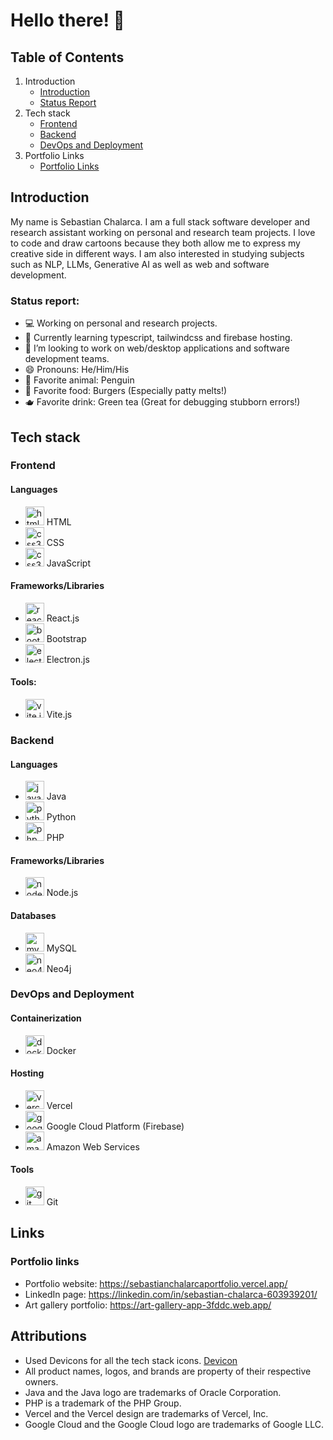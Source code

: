 # Hello there! 👋

## Table of Contents
1. Introduction
   - [Introduction](#introduction)
   - [Status Report](#status-report)
2. Tech stack
   - [Frontend](#frontend)
   - [Backend](#backend)
   - [DevOps and Deployment](#devops-and-deployment)
3. Portfolio Links
   - [Portfolio Links](#portfolio-links)
   

## Introduction
My name is Sebastian Chalarca. I am a full stack software developer and research assistant working on personal and research team projects. I love to code and draw cartoons because they both allow me to express my creative side in different ways. I am also interested in studying subjects such as NLP, LLMs, Generative AI as well as web and software development.

### Status report: 

- 💻 Working on personal and research projects.
- 📖 Currently learning typescript, tailwindcss and firebase hosting.
- 👯 I’m looking to work on web/desktop applications and software development teams.
- 😄 Pronouns: He/Him/His
- 🐧 Favorite animal: Penguin
- 🍔 Favorite food: Burgers (Especially patty melts!)
- 🫖 Favorite drink: Green tea (Great for debugging stubborn errors!)

## Tech stack

### Frontend
#### Languages
- <img src="https://cdn.jsdelivr.net/gh/devicons/devicon/icons/html5/html5-original.svg" alt="html logo" width="30" height="30"/> HTML
- <img src="https://cdn.jsdelivr.net/gh/devicons/devicon/icons/css3/css3-original.svg" alt="css3 logo" width="30" height="30"/> CSS
- <img src="https://cdn.jsdelivr.net/gh/devicons/devicon/icons/javascript/javascript-original.svg" alt="css3 logo" width="30" height="30"/> JavaScript
#### Frameworks/Libraries
- <img src="https://cdn.jsdelivr.net/gh/devicons/devicon/icons/react/react-original.svg" alt="react.js logo" width="30" height="30"/> React.js
- <img src="https://cdn.jsdelivr.net/gh/devicons/devicon/icons/bootstrap/bootstrap-original.svg" alt="bootstrap logo" width="30" height="30"/> Bootstrap
- <img src="https://cdn.jsdelivr.net/gh/devicons/devicon/icons/electron/electron-original.svg" alt="electron.js logo" width="30" height="30"/> Electron.js
#### Tools:
- <img src="https://cdn.jsdelivr.net/gh/devicons/devicon@latest/icons/vitejs/vitejs-original.svg" alt="vite.js logo" width="30" height="30"/> Vite.js        

### Backend
#### Languages
- <img src="https://cdn.jsdelivr.net/gh/devicons/devicon/icons/java/java-original.svg" alt="java logo" width="30" height="30"/> Java
- <img src="https://cdn.jsdelivr.net/gh/devicons/devicon/icons/python/python-original.svg" alt="python logo" width="30" height="30"/> Python
- <img src="https://cdn.jsdelivr.net/gh/devicons/devicon/icons/php/php-original.svg" alt="php logo" width="30" height="30"/> PHP
#### Frameworks/Libraries
- <img src="https://cdn.jsdelivr.net/gh/devicons/devicon@latest/icons/nodejs/nodejs-original.svg" alt="nodejs logo" width="30" height="30"/> Node.js
#### Databases
- <img src="https://cdn.jsdelivr.net/gh/devicons/devicon/icons/mysql/mysql-original.svg" alt="mysql logo" width="30" height="30"/> MySQL
- <img src="https://cdn.jsdelivr.net/gh/devicons/devicon/icons/neo4j/neo4j-original.svg" alt="neo4j logo" width="30" height="30"/> Neo4j

### DevOps and Deployment
#### Containerization
- <img src="https://cdn.jsdelivr.net/gh/devicons/devicon/icons/docker/docker-original.svg" alt="docker logo" width="30" height="30"/> Docker
#### Hosting
- <img src="https://cdn.jsdelivr.net/gh/devicons/devicon/icons/vercel/vercel-original.svg" alt="vercel logo" width="30" height="30"/> Vercel
- <img src="https://cdn.jsdelivr.net/gh/devicons/devicon@latest/icons/googlecloud/googlecloud-original.svg" alt="google cloud logo" width="30" height="30"/> Google Cloud Platform (Firebase)
- <img src="https://cdn.jsdelivr.net/gh/devicons/devicon@latest/icons/amazonwebservices/amazonwebservices-plain-wordmark.svg" alt="amazon web services logo" width="30" height="30"/> Amazon Web Services
#### Tools
- <img src="https://cdn.jsdelivr.net/gh/devicons/devicon@latest/icons/git/git-original.svg" alt="git logo" width="30" height="30"/> Git

## Links
### Portfolio links
- Portfolio website: https://sebastianchalarcaportfolio.vercel.app/
- LinkedIn page: https://linkedin.com/in/sebastian-chalarca-603939201/
- Art gallery portfolio: https://art-gallery-app-3fddc.web.app/

## Attributions
- Used Devicons for all the tech stack icons. [Devicon](https://devicon.dev/)
- All product names, logos, and brands are property of their respective owners.
- Java and the Java logo are trademarks of Oracle Corporation.
- PHP is a trademark of the PHP Group.
- Vercel and the Vercel design are trademarks of Vercel, Inc.
- Google Cloud and the Google Cloud logo are trademarks of Google LLC.
